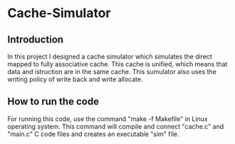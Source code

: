 # Cache-Simulator

## Introduction

In this project I designed a cache simulator which simulates the direct mapped to fully associative cache. This cache is unified, which means that data and istruction are in the same cache. This sumulator also uses the writing policy of write back and write allocate. 

## How to run the code

For running this code, use the command "make -f Makefile" in Linux operating system. This command will compile and connect "cache.c" and "main.c" C code files and creates an executable "sim" file.
